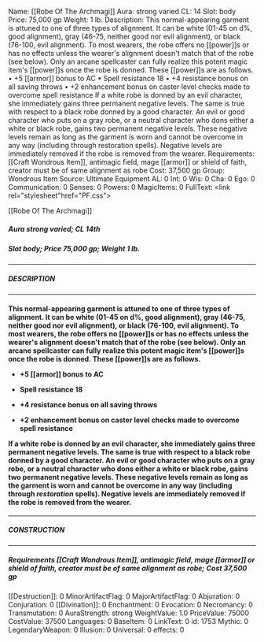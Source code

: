 Name: [[Robe Of The Archmagi]]
Aura: strong varied
CL: 14
Slot: body
Price: 75,000 gp
Weight: 1 lb.
Description: This normal-appearing garment is attuned to one of three types of alignment. It can be white (01-45 on d%, good alignment), gray (46-75, neither good nor evil alignment), or black (76-100, evil alignment). To most wearers, the robe offers no [[power]]s or has no effects unless the wearer's alignment doesn't match that of the robe (see below). Only an arcane spellcaster can fully realize this potent magic item's [[power]]s once the robe is donned. These [[power]]s are as follows. • +5 [[armor]] bonus to AC • Spell resistance 18 • +4 resistance bonus on all saving throws • +2 enhancement bonus on caster level checks made to overcome spell resistance If a white robe is donned by an evil character, she immediately gains three permanent negative levels. The same is true with respect to a black robe donned by a good character. An evil or good character who puts on a gray robe, or a neutral character who dons either a white or black robe, gains two permanent negative levels. These negative levels remain as long as the garment is worn and cannot be overcome in any way (including through restoration spells). Negative levels are immediately removed if the robe is removed from the wearer.
Requirements: [[Craft Wondrous Item]], antimagic field, mage [[armor]] or shield of faith, creator must be of same alignment as robe
Cost: 37,500 gp
Group: Wondrous Item
Source: Ultimate Equipment
AL: 0
Int: 0
Wis: 0
Cha: 0
Ego: 0
Communication: 0
Senses: 0
Powers: 0
MagicItems: 0
FullText: <link rel="stylesheet"href="PF.css"><div class="heading"><p class="alignleft">[[Robe Of The Archmagi]]</p><div style="clear: both;"></div></div><div><h5><b>Aura </b>strong varied; <b>CL </b>14th</h5><h5><b>Slot </b>body; <b>Price </b>75,000 gp; <b>Weight </b>1 lb.</h5></div><hr/><div><h5><b>DESCRIPTION</b></h5></div><hr/><div><h4><p>This normal-appearing garment is attuned to one of three types of alignment. It can be white (01-45 on d%, good alignment), gray (46-75, neither good nor evil alignment), or black (76-100, evil alignment). To most wearers, the robe offers no [[power]]s or has no effects unless the wearer's alignment doesn't match that of the robe (see below). Only an arcane spellcaster can fully realize this potent magic item's [[power]]s once the robe is donned. These [[power]]s are as follows. </p><p><ul><li> +5 [[armor]] bonus to AC </p><p><li> Spell resistance 18 </p><p><li> +4 resistance bonus on all saving throws </p><p><li> +2 enhancement bonus on caster level checks made to overcome spell resistance </ul></p><p>If a white robe is donned by an evil character, she immediately gains three permanent negative levels. The same is true with respect to a black robe donned by a good character. An evil or good character who puts on a gray robe, or a neutral character who dons either a white or black robe, gains two permanent negative levels. These negative levels remain as long as the garment is worn and cannot be overcome in any way (including through <i>restoration</i> spells). Negative levels are immediately removed if the robe is removed from the wearer.</p></h4></div><hr/><div><h5><b>CONSTRUCTION</b></h5></div><hr/><div><h5><b>Requirements </b>[[Craft Wondrous Item]], <i>antimagic field</i>, <i>mage [[armor]] or shield of faith</i>, creator must be of same alignment as robe; <b>Cost </b>37,500 gp</h5></div>
[[Destruction]]: 0
MinorArtifactFlag: 0
MajorArtifactFlag: 0
Abjuration: 0
Conjuration: 0
[[Divination]]: 0
Enchantment: 0
Evocation: 0
Necromancy: 0
Transmutation: 0
AuraStrength: strong
WeightValue: 1.0
PriceValue: 75000
CostValue: 37500
Languages: 0
BaseItem: 0
LinkText: 0
id: 1753
Mythic: 0
LegendaryWeapon: 0
Illusion: 0
Universal: 0
effects: 0
